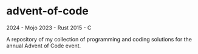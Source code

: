 # advent-of-code
2024 - Mojo 
2023 - Rust
2015 - C

A repository of my collection of programming and coding solutions for the annual Advent of Code event.
